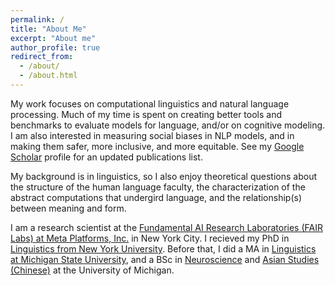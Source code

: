 ```yaml
---	
permalink: /	
title: "About Me"	
excerpt: "About me"	
author_profile: true	
redirect_from: 	
  - /about/	
  - /about.html	
---
```


My work focuses on computational linguistics and natural language processing. Much of my time is spent on creating better tools and benchmarks to evaluate models for language, and/or on cognitive modeling. I am also interested in measuring social biases in NLP models, and in making them safer, more inclusive, and more equitable. See my [Google Scholar](https://scholar.google.com/citations?user=MUtbKt0AAAAJ&hl=en&oi=ao) profile for an updated publications list.

My background is in linguistics, so I also enjoy theoretical questions about the structure of the human language faculty, the characterization of the abstract computations that undergird language, and the relationship(s) between meaning and form. 

I am a research scientist at the [Fundamental AI Research Laboratories (FAIR Labs) at Meta Platforms, Inc.](https://ai.facebook.com/people/adina-williams) in New York City. I recieved my PhD in [Linguistics from New York University](https://as.nyu.edu/departments/linguistics/homepage.html). Before that, I did a MA in [Linguistics at Michigan State University](https://lilac.msu.edu/linguistics/), and a BSc in [Neuroscience](https://lsa.umich.edu/neurosci) and [Asian Studies (Chinese)](https://lsa.umich.edu/asian) at the University of Michigan.
